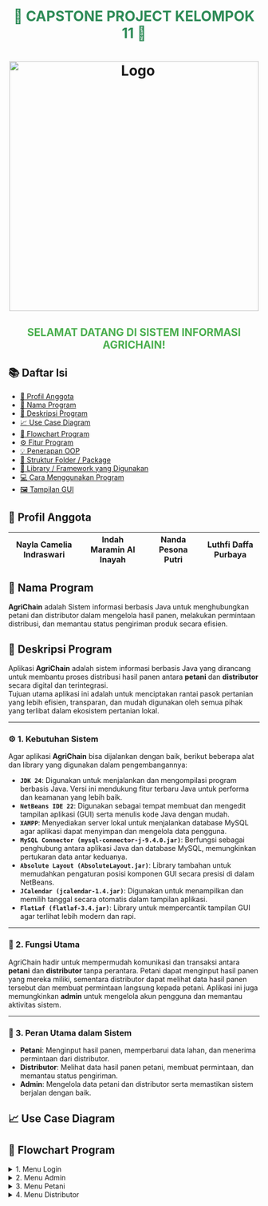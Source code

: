 <a name="top"></a>

<h1 align="center" style="color:#2e8b57;">🌾 CAPSTONE PROJECT KELOMPOK 11 🌾</h1>
<h1 align="center"><img width="500" height="500" alt="Logo" src="https://github.com/user-attachments/assets/389ffad9-6b59-4bcd-a5ee-0f45441ed1f7" />

<h2 align="center" style="color:#4CAF50;">SELAMAT DATANG DI SISTEM INFORMASI AGRICHAIN!</h2>

## 📚 Daftar Isi
- [👤 Profil Anggota](#-profil-anggota)
- [🌾 Nama Program](#-nama-program)
- [📝 Deskripsi Program](#-deskripsi-program)
- [📈 Use Case Diagram](#-use-case-diagram)
- [🔁 Flowchart Program](#-flowchart-program)
- [⚙️ Fitur Program](#️-fitur-program)
- [💡 Penerapan OOP](#-penerapan-oop)
- [📂 Struktur Folder / Package](#-struktur-folder--package)
- [🧰 Library / Framework yang Digunakan](#-library--framework-yang-digunakan)
- [💻 Cara Menggunakan Program](#-cara-menggunakan-program)
- [🖼️ Tampilan GUI](#-tampilan-gui)

## 👤 Profil Anggota
| Nayla Camelia Indraswari| Indah Maramin Al Inayah  | Nanda Pesona Putri | Luthfi Daffa Purbaya |
|-------------------------|--------------------------|--------------------|----------------------|

## 🌾 Nama Program
**AgriChain** adalah Sistem informasi berbasis Java untuk menghubungkan petani dan distributor dalam mengelola hasil panen, melakukan permintaan distribusi, dan memantau status pengiriman produk secara efisien.

## 📝 Deskripsi Program
Aplikasi **AgriChain** adalah sistem informasi berbasis Java yang dirancang untuk membantu proses distribusi hasil panen antara **petani** dan **distributor** secara digital dan terintegrasi.  
Tujuan utama aplikasi ini adalah untuk menciptakan rantai pasok pertanian yang lebih efisien, transparan, dan mudah digunakan oleh semua pihak yang terlibat dalam ekosistem pertanian lokal.  

---

### ⚙️ 1. Kebutuhan Sistem  
Agar aplikasi **AgriChain** bisa dijalankan dengan baik, berikut beberapa alat dan library yang digunakan dalam pengembangannya:  
- **`JDK 24`**: Digunakan untuk menjalankan dan mengompilasi program berbasis Java. Versi ini mendukung fitur terbaru Java untuk performa dan keamanan yang lebih baik.  
- **`NetBeans IDE 22`**: Digunakan sebagai tempat membuat dan mengedit tampilan aplikasi (GUI) serta menulis kode Java dengan mudah.  
- **`XAMPP`**: Menyediakan server lokal untuk menjalankan database MySQL agar aplikasi dapat menyimpan dan mengelola data pengguna.  
- **`MySQL Connector (mysql-connector-j-9.4.0.jar)`**: Berfungsi sebagai penghubung antara aplikasi Java dan database MySQL, memungkinkan pertukaran data antar keduanya.  
- **`Absolute Layout (AbsoluteLayout.jar)`**: Library tambahan untuk memudahkan pengaturan posisi komponen GUI secara presisi di dalam NetBeans.  
- **`JCalendar (jcalendar-1.4.jar)`**: Digunakan untuk menampilkan dan memilih tanggal secara otomatis dalam tampilan aplikasi.  
- **`FlatLaf (flatlaf-3.4.jar)`**: Library untuk mempercantik tampilan GUI agar terlihat lebih modern dan rapi.

---

### 🌾 2. Fungsi Utama  
AgriChain hadir untuk mempermudah komunikasi dan transaksi antara **petani** dan **distributor** tanpa perantara. Petani dapat menginput hasil panen yang mereka miliki, sementara distributor dapat melihat data hasil panen tersebut dan membuat permintaan langsung kepada petani. Aplikasi ini juga memungkinkan **admin** untuk mengelola akun pengguna dan memantau aktivitas sistem.

---

### 👥 3. Peran Utama dalam Sistem  
- **Petani**: Menginput hasil panen, memperbarui data lahan, dan menerima permintaan dari distributor.  
- **Distributor**: Melihat data hasil panen petani, membuat permintaan, dan memantau status pengiriman.  
- **Admin**: Mengelola data petani dan distributor serta memastikan sistem berjalan dengan baik.  

## 📈 Use Case Diagram

## 🔁 Flowchart Program

<details>
  <summary>1. Menu Login</summary>
  <img src="https://github.com/user-attachments/assets/6a69e964-6f37-4c1c-a6d1-67eb5ade2ec7" alt="">
</details>

<details>
  <summary>2. Menu Admin</summary>
  <img src="https://github.com/user-attachments/assets/524d32cc-25cc-4da0-a4c4-18c6d00976e6" alt="">
</details>

<details>
  <summary>3. Menu Petani</summary>
  <img src="https://github.com/user-attachments/assets/9a95e796-88e3-4d7a-bc96-31b742cb8387" alt="">
</details>

<details>
  <summary>4. Menu Distributor</summary>
  <img src="https://github.com/user-attachments/assets/c71d27c9-f557-4d96-83f2-84302b8c3807" alt="">
</details>


